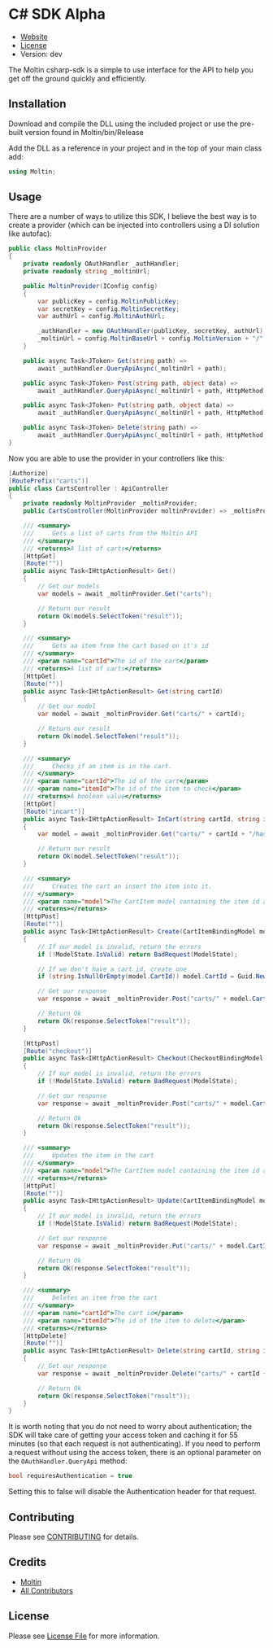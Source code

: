 # C# SDK Alpha

* [Website](http://molt.in)
* [License](https://github.com/moltin/csharp-sdk/master/LICENSE)
* Version: dev

The Moltin csharp-sdk is a simple to use interface for the API to help you get off the ground quickly and efficiently.

## Installation
Download and compile the DLL using the included project or use the pre-built version found in Moltin/bin/Release

Add the DLL as a reference in your project and in the top of your main class add:

``` c#
using Moltin;
```

## Usage

There are a number of ways to utilize this SDK, I believe the best way is to create a provider (which can be injected into controllers using a DI solution like autofac):

``` c#
public class MoltinProvider
{
    private readonly OAuthHandler _authHandler;
    private readonly string _moltinUrl;

    public MoltinProvider(IConfig config)
    {
        var publicKey = config.MoltinPublicKey;
        var secretKey = config.MoltinSecretKey;
        var authUrl = config.MoltinAuthUrl;

        _authHandler = new OAuthHandler(publicKey, secretKey, authUrl);
        _moltinUrl = config.MoltinBaseUrl + config.MoltinVersion + "/";
    }

    public async Task<JToken> Get(string path) =>
        await _authHandler.QueryApiAsync(_moltinUrl + path);

    public async Task<JToken> Post(string path, object data) =>
        await _authHandler.QueryApiAsync(_moltinUrl + path, HttpMethod.POST, data);

    public async Task<JToken> Put(string path, object data) =>
        await _authHandler.QueryApiAsync(_moltinUrl + path, HttpMethod.PUT, data);

    public async Task<JToken> Delete(string path) =>
        await _authHandler.QueryApiAsync(_moltinUrl + path, HttpMethod.DELETE);
}
```

Now you are able to use the provider in your controllers like this:

``` c#
[Authorize]
[RoutePrefix("carts")]
public class CartsController : ApiController
{
    private readonly MoltinProvider _moltinProvider;
    public CartsController(MoltinProvider moltinProvider) => _moltinProvider = moltinProvider;

    /// <summary>
    ///     Gets a list of carts from the Moltin API
    /// </summary>
    /// <returns>A list of carts</returns>
    [HttpGet]
    [Route("")]
    public async Task<IHttpActionResult> Get()
    {
        // Get our models
        var models = await _moltinProvider.Get("carts");

        // Return our result
        return Ok(models.SelectToken("result"));
    }

    /// <summary>
    ///     Gets aa item from the cart based on it's id
    /// </summary>
    /// <param name="cartId">The id of the cart</param>
    /// <returns>A list of carts</returns>
    [HttpGet]
    [Route("")]
    public async Task<IHttpActionResult> Get(string cartId)
    {
        // Get our model
        var model = await _moltinProvider.Get("carts/" + cartId);

        // Return our result
        return Ok(model.SelectToken("result"));
    }

    /// <summary>
    ///     Checks if an item is in the cart.
    /// </summary>
    /// <param name="cartId">The id of the cart</param>
    /// <param name="itemId">The id of the item to check</param>
    /// <returns>A boolean value</returns>
    [HttpGet]
    [Route("incart")]
    public async Task<IHttpActionResult> InCart(string cartId, string itemId)
    {
        var model = await _moltinProvider.Get("carts/" + cartId + "/has/" + itemId);

        // Return our result
        return Ok(model.SelectToken("result"));
    }

    /// <summary>
    ///     Creates the cart an insert the item into it.
    /// </summary>
    /// <param name="model">The CartItem model containing the item id and quantity</param>
    /// <returns></returns>
    [HttpPost]
    [Route("")]
    public async Task<IHttpActionResult> Create(CartItemBindingModel model)
    {
        // If our model is invalid, return the errors
        if (!ModelState.IsValid) return BadRequest(ModelState);

        // If we don't have a cart id, create one
        if (string.IsNullOrEmpty(model.CartId)) model.CartId = Guid.NewGuid().ToString().Replace(" - ", "");

        // Get our response
        var response = await _moltinProvider.Post("carts/" + model.CartId, model);

        // Return Ok
        return Ok(response.SelectToken("result"));
    }

    [HttpPost]
    [Route("checkout")]
    public async Task<IHttpActionResult> Checkout(CheckoutBindingModel model)
    {
        // If our model is invalid, return the errors
        if (!ModelState.IsValid) return BadRequest(ModelState);

        // Get our response
        var response = await _moltinProvider.Post("carts/" + model.CartId + "/checkout", model);

        // Return Ok
        return Ok(response.SelectToken("result"));
    }

    /// <summary>
    ///     Updates the item in the cart
    /// </summary>
    /// <param name="model">The CartItem model containing the item id and quantity</param>
    /// <returns></returns>
    [HttpPut]
    [Route("")]
    public async Task<IHttpActionResult> Update(CartItemBindingModel model)
    {
        // If our model is invalid, return the errors
        if (!ModelState.IsValid) return BadRequest(ModelState);

        // Get our response
        var response = await _moltinProvider.Put("carts/" + model.CartId + "/item/" + model.Id, model);

        // Return Ok
        return Ok(response.SelectToken("result"));
    }

    /// <summary>
    ///     Deletes an item from the cart
    /// </summary>
    /// <param name="cartId">The cart id</param>
    /// <param name="itemId">The id of the item to delete</param>
    /// <returns></returns>
    [HttpDelete]
    [Route("")]
    public async Task<IHttpActionResult> Delete(string cartId, string itemId)
    {
        // Get our response
        var response = await _moltinProvider.Delete("carts/" + cartId + "/item/" + itemId);

        // Return Ok
        return Ok(response.SelectToken("result"));
    }
}
```

It is worth noting that you do not need to worry about authentication; the SDK will take care of getting your access token and caching it for 55 minutes (so that each request is not authenticating). If you need to perform a request without using the access token, there is an optional parameter on the `OAuthHandler.QueryApi` method:

``` c#
bool requiresAuthentication = true
```

Setting this to false will disable the Authentication header for that request.

## Contributing

Please see [CONTRIBUTING](https://github.com/moltin/charp-sdk/blob/master/CONTRIBUTING.md) for details.


## Credits

- [Moltin](https://github.com/moltin)
- [All Contributors](https://github.com/moltin/charp-sdk/contributors)


## License

Please see [License File](https://github.com/moltin/charp-sdk/blob/master/LICENSE) for more information.
